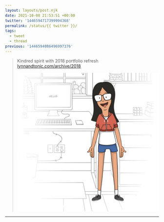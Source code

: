 ```yaml
---
layout: layouts/post.njk
date: 2021-10-08 21:53:51 +00:00
twitter: '1446594717399994368'
permalink: /status/{{ twitter }}/
tags: 
  - tweet
  - thread
previous: '1446594086496997376'
---
```


> Kindred spirit with 2018 portfolio refresh [lynnandtonic.com/archive/2018](https://lynnandtonic.com/archive/2018/)
> 
> ![illustration of the artist in Bob’s Burgers style, wearing tiny shorts and a tiny shrunken hoodie](/img/1446594717399994368-FBNWDCSVgAIeTRN.jpg)

---
